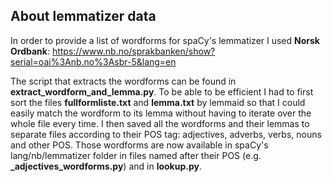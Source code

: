 
## About lemmatizer data
In order to provide a list of wordforms for spaCy's lemmatizer I used **Norsk Ordbank**:
https://www.nb.no/sprakbanken/show?serial=oai%3Anb.no%3Asbr-5&lang=en

The script that extracts the wordforms can be found in **extract_wordform_and_lemma.py**. To be able to be efficient I had to first sort the files **fullformliste.txt** and **lemma.txt** by lemmaid so that I could easily match the wordform to its lemma without having to iterate over the whole file every time. I then saved all the wordforms and their lemmas to separate files according to their POS tag: adjectives, adverbs, verbs, nouns and other POS. Those wordforms are now available in spaCy's lang/nb/lemmatizer folder in files named after their POS (e.g. **_adjectives_wordforms.py**) and in **lookup.py**.